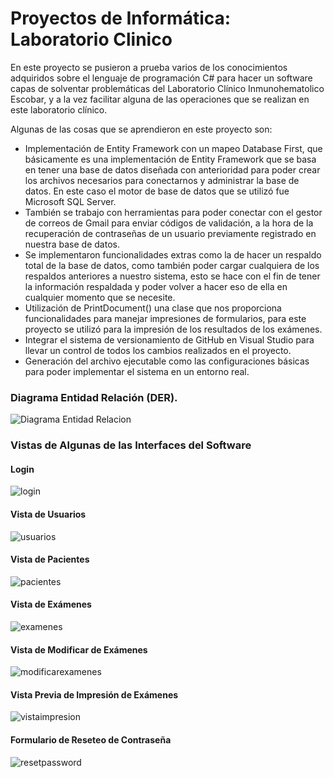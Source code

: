 # Proyectos de Informática: Laboratorio Clinico 

En este proyecto se pusieron a prueba varios de los conocimientos adquiridos sobre el lenguaje de programación C# para hacer un software capas de solventar problemáticas del Laboratorio Clínico Inmunohematolico Escobar, y a la vez facilitar alguna de las operaciones que se realizan en este laboratorio clínico.

Algunas de las cosas que se aprendieron en este proyecto son:
-	Implementación de Entity Framework con un mapeo Database First, que básicamente es una implementación de Entity Framework que se basa en tener una base de datos diseñada con anterioridad para poder crear los archivos necesarios para conectarnos y administrar la base de datos. En este caso el motor de base de datos que se utilizó fue Microsoft SQL Server.
-	También se trabajo con herramientas para poder conectar con el gestor de correos de Gmail para enviar códigos de validación, a la hora de la recuperación de contraseñas de un usuario previamente registrado en nuestra base de datos.
-	Se implementaron funcionalidades extras como la de hacer un respaldo total de la base de datos, como también poder cargar cualquiera de los respaldos anteriores a nuestro sistema, esto se hace con el fin de tener la información respaldada y poder volver a hacer eso de ella en cualquier momento que se necesite.
-	Utilización de PrintDocument() una clase que nos proporciona funcionalidades para manejar impresiones de formularios, para este proyecto se utilizó para la impresión de los resultados de los exámenes.
-	Integrar el sistema de versionamiento de GitHub en Visual Studio para llevar un control de todos los cambios realizados en el proyecto.
-	Generación del archivo ejecutable como las configuraciones básicas para poder implementar el sistema en un entorno real.

### Diagrama Entidad Relación (DER).
![Diagrama Entidad Relacion](https://github.com/Aviscad/Lab/blob/master/DER-labclinico.png)

### Vistas de Algunas de las Interfaces del Software

#### Login
![login](https://github.com/Aviscad/Lab/blob/master/img/login.png)

#### Vista de Usuarios
![usuarios](https://github.com/Aviscad/Lab/blob/master/img/usuarios.png)

#### Vista de Pacientes
![pacientes](https://github.com/Aviscad/Lab/blob/master/img/pacientes.png)

#### Vista de Exámenes
![examenes](https://github.com/Aviscad/Lab/blob/master/img/examenes.png)

#### Vista de Modificar de Exámenes
![modificarexamenes](https://github.com/Aviscad/Lab/blob/master/img/modificar-examen.png)

#### Vista Previa de Impresión de Exámenes
![vistaimpresion](https://github.com/Aviscad/Lab/blob/master/img/vista-impresion.png)

#### Formulario de Reseteo de Contraseña
![resetpassword](https://github.com/Aviscad/Lab/blob/master/img/reset-password.png)

